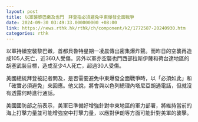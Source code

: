 ```yaml
---
layout: post
title: 以軍襲黎巴嫩及也門　拜登指必須避免中東爆發全面戰爭
date: 2024-09-30 03:49:33.000000000 +08:00
link: https://news.rthk.hk/rthk/ch/component/k2/1772587-20240930.htm
categories: rthk
---
```


以軍持續空襲黎巴嫩，首都貝魯特星期一凌晨傳出密集爆炸聲。而昨日的空襲再造成105人死亡，近360人受傷。另外以軍亦空襲也門西部拉斯伊薩和荷台達地區的胡塞武裝目標，造成至少4人死亡，超過30人受傷。

美國總統拜登被記者問及，是否需要避免中東爆發全面戰爭時，以「必須如此」和「確實必須避免」來回應。他又說，將會與以色列總理內塔尼亞胡通電話，但就沒有透露何時進行通話。

美國國防部之前表示，美軍已準備好增強針對中東地區的軍力部署，將維持當前的海上打擊力量並可能增強空中打擊力量，以應對伊朗等方面可能針對美軍的襲擊。
